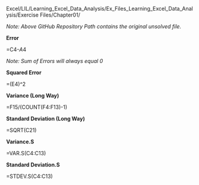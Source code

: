 Excel/LIL/Learning_Excel_Data_Analysis/Ex_Files_Learning_Excel_Data_Analysis/Exercise Files/Chapter01/

*Note: Above GitHub Repository Path contains the original unsolved file.*


**Error**

=C4-$A$4

*Note: Sum of Errors will always equal 0*

**Squared Error**

=(E4)^2

**Variance (Long Way)**

=F15/(COUNT(F4:F13)-1)

**Standard Deviation (Long Way)**

=SQRT(C21)

**Variance.S**

=VAR.S(C4:C13)

**Standard Deviation.S**

=STDEV.S(C4:C13)